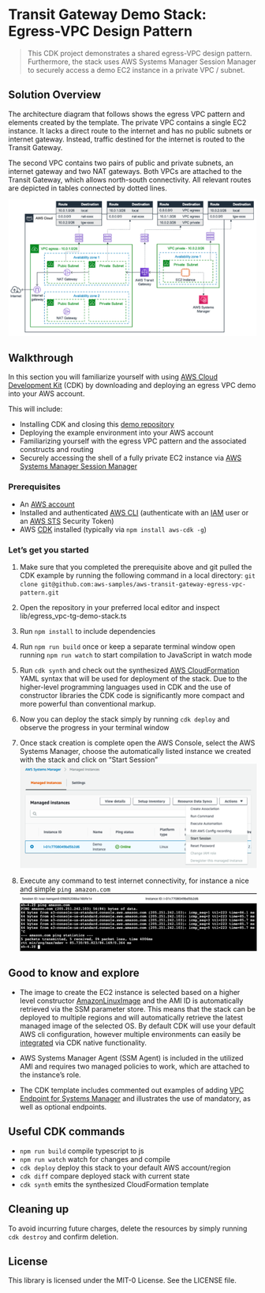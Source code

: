 # Transit Gateway Demo Stack: Egress-VPC Design Pattern

> This CDK project demonstrates a shared egress-VPC design pattern. Furthermore, the stack uses AWS Systems Manager Session Manager to securely access a demo EC2 instance in a private VPC / subnet.

## Solution Overview

The architecture diagram that follows shows the egress VPC pattern and elements created by the template. The private VPC contains a single EC2 instance. It lacks a direct route to the internet and has no public subnets or internet gateway. Instead, traffic destined for the internet is routed to the Transit Gateway.

The second VPC contains two pairs of public and private subnets, an internet gateway and two NAT gateways. Both VPCs are attached to the Transit Gateway, which allows north-south connectivity. All relevant routes are depicted in tables connected by dotted lines.

![Diagram](img/egressVPC_TG_CDK.png)

## Walkthrough

In this section you will familiarize yourself with using [AWS Cloud Development Kit](https://docs.aws.amazon.com/cdk/latest/guide/home.html) (CDK) by downloading and deploying an egress VPC demo into your AWS account.

This will include:

- Installing CDK and closing this [demo repository](https://github.com/aws-samples/aws-transit-gateway-egress-vpc-pattern)
- Deploying the example environment into your AWS account
- Familiarizing yourself with the egress VPC pattern and the associated constructs and routing
- Securely accessing the shell of a fully private EC2 instance via [AWS Systems Manager Session Manager](https://docs.aws.amazon.com/systems-manager/latest/userguide/session-manager.html)

### Prerequisites

- An [AWS account](https://signin.aws.amazon.com/signin?redirect_uri=https%3A%2F%2Fportal.aws.amazon.com%2Fbilling%2Fsignup%2Fresume&client_id=signup)
- Installed and authenticated [AWS CLI](https://docs.aws.amazon.com/en_pv/cli/latest/userguide/cli-chap-install.html) (authenticate with an [IAM](https://docs.aws.amazon.com/IAM/latest/UserGuide/getting-started.html) user or an [AWS STS](https://docs.aws.amazon.com/STS/latest/APIReference/Welcome.html) Security Token)
- AWS [CDK](https://docs.aws.amazon.com/cdk/latest/guide/getting_started.html) installed (typically via `npm install aws-cdk -g`)

### Let’s get you started

1. Make sure that you completed the prerequisite above and git pulled the CDK example by running the following command in a local directory: `git clone git@github.com:aws-samples/aws-transit-gateway-egress-vpc-pattern.git`

2. Open the repository in your preferred local editor and inspect lib/egress_vpc-tg-demo-stack.ts

3. Run `npm install` to include dependencies

4. Run `npm run build` once or keep a separate terminal window open running `npm run watch` to start compilation to JavaScript in watch mode

5. Run `cdk synth` and check out the synthesized [AWS CloudFormation](https://docs.aws.amazon.com/AWSCloudFormation/latest/UserGuide/Welcome.html) YAML syntax that will be used for deployment of the stack. Due to the higher-level programming languages used in CDK and the use of constructor libraries the CDK code is significantly more compact and more powerful than conventional markup.

6. Now you can deploy the stack simply by running `cdk deploy` and observe the progress in your terminal window

7. Once stack creation is complete open the AWS Console, select the AWS Systems Manager, choose the automatically listed instance we created with the stack and click on “Start Session”
![AWS Systems Manager - Managed Instances](img/AWS_Systems_Manager_start_session.png)

8. Execute any command to test internet connectivity, for instance a nice and simple `ping amazon.com`
![AWS Systems Manager Session Manager](img/AWS_Systems_Manager_Session_Manager.png)

## Good to know and explore

- The image to create the EC2 instance is selected based on a higher level constructor [AmazonLinuxImage](https://docs.aws.amazon.com/cdk/api/latest/docs/@aws-cdk_aws-ec2.AmazonLinuxImage.html) and the AMI ID is automatically retrieved via the SSM parameter store. This means that the stack can be deployed to multiple regions and will automatically retrieve the latest managed image of the selected OS. By default CDK will use your default AWS cli configuration, however multiple environments can easily be [integrated](https://docs.aws.amazon.com/cdk/latest/guide/environments.html) via CDK native functionality.

- AWS Systems Manager Agent (SSM Agent) is included in the utilized AMI and requires two managed policies to work, which are attached to the instance’s role.

- The CDK template includes commented out examples of adding [VPC Endpoint for Systems Manager](https://docs.aws.amazon.com/systems-manager/latest/userguide/setup-create-vpc.html) and illustrates the use of mandatory, as well as optional endpoints.

## Useful CDK commands

- `npm run build`   compile typescript to js
- `npm run watch`   watch for changes and compile
- `cdk deploy`      deploy this stack to your default AWS account/region
- `cdk diff`        compare deployed stack with current state
- `cdk synth`       emits the synthesized CloudFormation template

## Cleaning up

To avoid incurring future charges, delete the resources by simply running `cdk destroy` and confirm deletion.

## License

This library is licensed under the MIT-0 License. See the LICENSE file.
